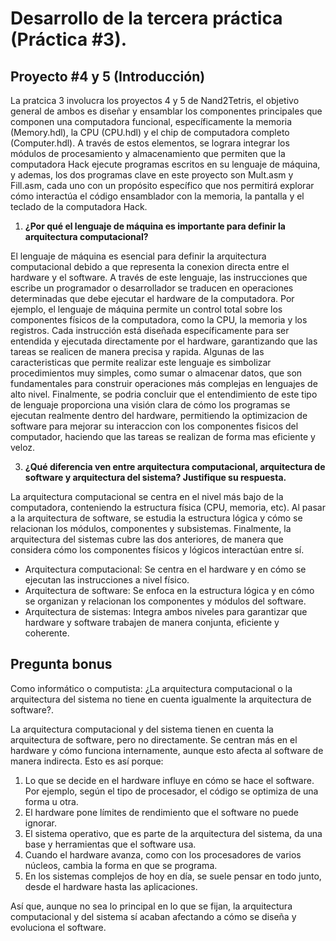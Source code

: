 # Desarrollo de la tercera práctica (Práctica #3).

## Proyecto #4 y 5 (Introducción)

La pratcica 3 involucra los proyectos 4 y 5 de Nand2Tetris, el objetivo general de ambos es diseñar y ensamblar los componentes principales que componen una computadora funcional, específicamente la memoria (Memory.hdl), la CPU (CPU.hdl) y el chip de computadora completo (Computer.hdl). A través de estos elementos, se lograra integrar los módulos de procesamiento y almacenamiento que permiten que la computadora Hack ejecute programas escritos en su lenguaje de máquina, y ademas, los dos programas clave en este proyecto son Mult.asm y Fill.asm, cada uno con un propósito específico que nos permitirá explorar cómo interactúa el código ensamblador con la memoria, la pantalla y el teclado de la computadora Hack.


1. **¿Por qué el lenguaje de máquina es importante para definir la arquitectura computacional?**

El lenguaje de máquina es esencial para definir la arquitectura computacional debido a que representa la conexion directa entre el hardware y el software. A través de este lenguaje, las instrucciones que escribe un programador o desarrollador se traducen en operaciones determinadas que debe ejecutar el hardware de la computadora. Por ejemplo, el lenguaje de máquina permite un control total sobre los componentes físicos de la computadora, como la CPU, la memoria y los registros. Cada instrucción está diseñada específicamente para ser entendida y ejecutada directamente por el hardware, garantizando que las tareas se realicen de manera precisa y rapida.
Algunas de las caracteristicas que permite realizar este lenguaje es simbolizar procedimientos muy simples, como sumar o almacenar datos, que son fundamentales para construir operaciones más complejas en lenguajes de alto nivel. Finalmente, se podria concluir que el entendimiento de este tipo de lenguaje proporciona una visión clara de cómo los programas se ejecutan realmente dentro del hardware, permitiendo la optimizacion de software para mejorar su interaccion con los componentes fisicos del computador, haciendo que las tareas se realizan de forma mas eficiente y veloz.



3. **¿Qué diferencia ven entre arquitectura computacional, arquitectura de software y arquitectura del sistema? Justifique su respuesta.**

La arquitectura computacional se centra en el nivel más bajo de la computadora, conteniendo la estructura física (CPU, memoria, etc). Al pasar a la arquitectura de software, se estudia la 
estructura lógica y cómo se relacionan los módulos, componentes y subsistemas. Finalmente, la arquitectura del sistemas cubre las dos anteriores, de manera que considera cómo los componentes 
físicos y lógicos interactúan entre sí.

- Arquitectura computacional: Se centra en el hardware y en cómo se ejecutan las instrucciones a nivel físico.
- Arquitectura de software: Se enfoca en la estructura lógica y en cómo se organizan y relacionan los componentes y módulos del software.
- Arquitectura de sistemas: Integra ambos niveles para garantizar que hardware y software trabajen de manera conjunta, eficiente y coherente.


## Pregunta bonus
Como informático o computista: ¿La arquitectura computacional o la arquitectura del sistema no tiene en cuenta igualmente la arquitectura de software?.

 La arquitectura computacional y del sistema tienen en cuenta la arquitectura de software, pero no directamente. Se centran más en el hardware y cómo funciona internamente, aunque esto afecta al software de manera indirecta. Esto es así porque:

 1) Lo que se decide en el hardware influye en cómo se hace el software. Por ejemplo, según el tipo de procesador, el código se optimiza de una forma u otra.
 2) El hardware pone límites de rendimiento que el software no puede ignorar.
 3) El sistema operativo, que es parte de la arquitectura del sistema, da una base y herramientas que el software usa.
 4) Cuando el hardware avanza, como con los procesadores de varios núcleos, cambia la forma en que se programa.
 5) En los sistemas complejos de hoy en día, se suele pensar en todo junto, desde el hardware hasta las aplicaciones.

Así que, aunque no sea lo principal en lo que se fijan, la arquitectura computacional y del sistema sí acaban afectando a cómo se diseña y evoluciona el software.

